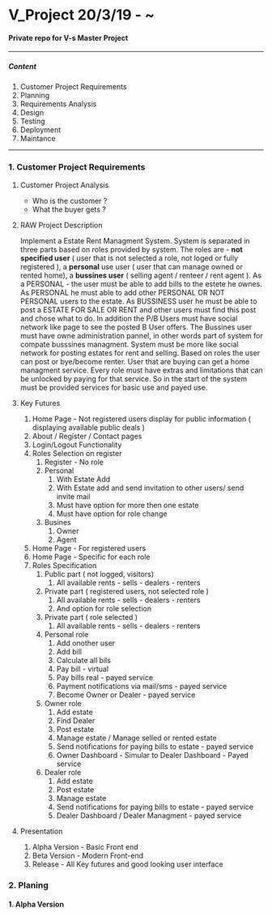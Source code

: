 # V_Project 20/3/19 - ~
#### Private repo for V-s Master Project ####
----------------------------------------------
##### Content #####
1. Customer Project Requirements
2. Planning
3. Requirements Analysis
4. Design
5. Testing
6. Deployment
7. Maintance
 
----------------------------------------------
### 1. Customer Project Requirements ###

1. Customer Project Analysis 
	- Who is the customer ?
	- What the buyer gets ?
2. RAW Project Description 

    Implement a Estate Rent Managment System. System is separated in three parts based on roles provided by system. The roles are - **not specified user** ( user that is not selected a role, not loged or fully registered ), a **personal** use user ( user that can manage owned or rented home), a **bussines user** ( selling agent / renteer / rent agent ). As a PERSONAL - the user must be able to add bills to the estete he ownes. As PERSONAL he must able to add other PERSONAL OR NOT PERSONAL users to the estate. As BUSSINESS user he must be able to post a ESTATE FOR SALE OR RENT and other users must find this post and chose what to do. In addition the P/B Users must have social network like page to see the posted B User offers. The Bussines user must have owne administration pannel, in other words part of system for compate busssines managment. System must be more like social network for posting estates for rent and selling. Based on roles the user can post or bye/become renter. User that are buying can get a home managment service. Every role must have extras and limitations that can be unlocked by paying for that service. So in the start of the system must be provided services for basic use and payed use.  
3. Key Futures
	1. Home Page - Not registered users display for public information ( displaying available public deals )
	2. About / Register / Contact pages
	1. Login/Logout Functionality
	2. Roles Selection on register
		1. Register - No role
		2. Personal
			1. With Estate Add
			2. With Estate add and send invitation to other users/ send invite mail
			3. Must have option for more then one estate
			4. Must have option for role change 
		3. Busines
			1. Owner
			2. Agent
	3. Home Page - For registered users
	4. Home Page - Specific for each role
	5. Roles Specification
		1. Public part ( not logged, visitors)
			1. All available rents - sells - dealers - renters
		2. Private part ( registered users, not selected role )
			1. All available rents - sells - dealers - renters
			2. And option for role selection
		3. Private part ( role selected )
			1. All available rents - sells - dealers - renters
		4. Personal role
			1. Add onother user
			2. Add bill
			3. Calculate all bils
			4. Pay bill - virtual
			5. Pay bills real - payed service
			6. Payment notifications via mail/sms - payed service
			5. Become Owner or Dealer - payed service
		5. Owner role
			1. Add estate 
			2. Find Dealer
			3. Post estate
			4. Manage estate / Manage selled or rented estate
			5. Send notifications for paying bills to estate - payed service
			6. Owner Dashboard - Simular to Dealer Dashboard - Payed service
		6. Dealer role
			1. Add estate
			2. Post estate
			3. Manage estate
			5. Send notifications for paying bills to estate - payed service
			6. Dealer Dashboard / Dealer Managment - payed service
4. Presentation
	1. Alpha Version - Basic Front end
	2. Beta Version - Modern Front-end
	3. Release - All Key futures and good looking user interface
	
### 2. Planing ###

#### 1. Alpha Version ####

